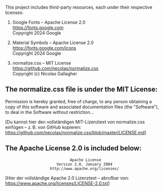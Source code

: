 This project includes third-party resources, each under their respective licenses:

1. Google Fonts – Apache License 2.0  
   https://fonts.google.com  
   Copyright 2024 Google

2. Material Symbols – Apache License 2.0  
   https://fonts.google.com/icons  
   Copyright 2024 Google

3. normalize.css – MIT License  
   https://github.com/necolas/normalize.css  
   Copyright (c) Nicolas Gallagher

The normalize.css file is under the MIT License:
------------------------------------------------
Permission is hereby granted, free of charge, to any person obtaining a copy of this software and associated documentation files (the "Software"), to deal in the Software without restriction...

[Du kannst hier den vollständigen MIT-Lizenztext von normalize.css einfügen – z. B. von GitHub kopieren:
https://github.com/necolas/normalize.css/blob/master/LICENSE.md]

The Apache License 2.0 is included below:
------------------------------------------

                                 Apache License
                           Version 2.0, January 2004
                        http://www.apache.org/licenses/

[Hier der vollständige Apache 2.0 Lizenztext – abrufbar von:
https://www.apache.org/licenses/LICENSE-2.0.txt]